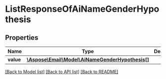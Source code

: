 # ListResponseOfAiNameGenderHypothesis

## Properties
Name | Type | Description | Notes
------------ | ------------- | ------------- | -------------
**value** | [**\Aspose\Email\Model\AiNameGenderHypothesis[]**](AiNameGenderHypothesis.md) |  | [optional] 



[[Back to Model list]](README.md#documentation-for-models) [[Back to API list]](README.md#documentation-for-api-endpoints) [[Back to README]](README.md)


